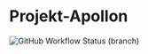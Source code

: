 # Projekt-Apollon
![GitHub Workflow Status (branch)](https://img.shields.io/github/workflow/status/FlorianAlbert/Projekt-Apollon/.NET/main?label=main-build)
